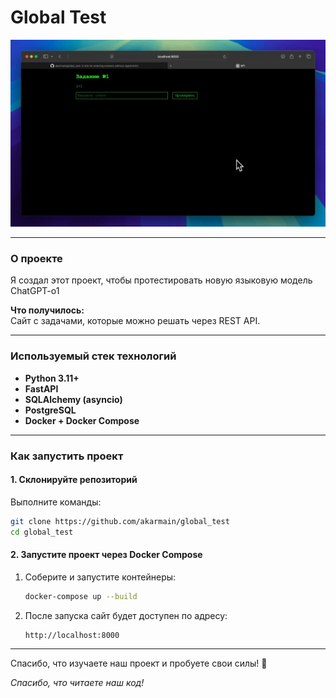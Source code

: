 # Global Test

![Demo](demo.gif)

---

### О проекте

Я создал этот проект, чтобы протестировать новую языковую модель ChatGPT-o1 

**Что получилось:**  
Сайт с задачами, которые можно решать через REST API.

---

### Используемый стек технологий

- **Python 3.11+**
- **FastAPI**
- **SQLAlchemy (asyncio)**
- **PostgreSQL**
- **Docker + Docker Compose**

---

### Как запустить проект

#### 1. Склонируйте репозиторий

Выполните команды:

```bash
git clone https://github.com/akarmain/global_test
cd global_test
```

#### 2. Запустите проект через Docker Compose

1. Соберите и запустите контейнеры:
   ```bash
   docker-compose up --build
   ```

2. После запуска сайт будет доступен по адресу:
   ```
   http://localhost:8000
   ```

---

Спасибо, что изучаете наш проект и пробуете свои силы! 🎉

_Спасибо, что читаете наш код!_

